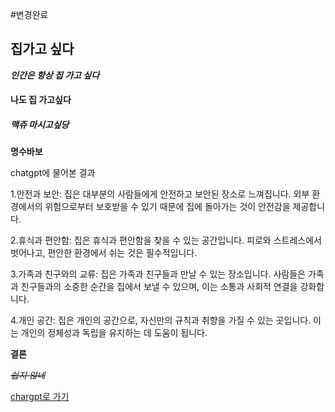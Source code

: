 #변경완료

<h2>집가고 싶다</h2>

**_인간은 항상 집 가고 싶다_**

<h4>나도 집 가고싶다</h4>
<h5>맥쥬 마시고싶당</h5>

**명수바보**

chatgpt에 물어본 결과

1.안전과 보안: 집은 대부분의 사람들에게 안전하고 보안된 장소로 느껴집니다. 외부 환경에서의 위험으로부터 보호받을 수 있기 때문에 집에 돌아가는 것이 안전감을 제공합니다.

2.휴식과 편안함: 집은 휴식과 편안함을 찾을 수 있는 공간입니다. 피로와 스트레스에서 벗어나고, 편안한 환경에서 쉬는 것은 필수적입니다.

3.가족과 친구와의 교류: 집은 가족과 친구들과 만날 수 있는 장소입니다. 사람들은 가족과 친구들과의 소중한 순간을 집에서 보낼 수 있으며, 이는 소통과 사회적 연결을 강화합니다.

4.개인 공간: 집은 개인의 공간으로, 자신만의 규칙과 취향을 가질 수 있는 곳입니다. 이는 개인의 정체성과 독립을 유지하는 데 도움이 됩니다.

**결론**

~~_쉽지 않네_~~

[chargpt로 가기](https://chat.openai.com/)


